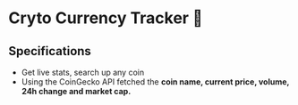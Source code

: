 # Cryto Currency Tracker 🤑

## Specifications

- Get live stats, search up any coin 
- Using the CoinGecko API fetched the **coin name, current price, volume, 24h change and market cap.**

